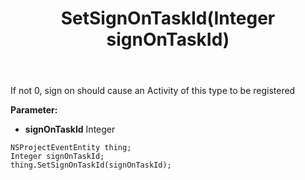 ﻿---
uid: crmscript_ref_NSProjectEventEntity_SetSignOnTaskId
title: SetSignOnTaskId(Integer signOnTaskId)
intellisense: NSProjectEventEntity.SetSignOnTaskId
keywords: NSProjectEventEntity, GetSignOnTaskId
so.topic: reference
---

If not 0, sign on should cause an Activity of this type to be registered

**Parameter:** 
 - **signOnTaskId** Integer

```crmscript
NSProjectEventEntity thing;
Integer signOnTaskId;
thing.SetSignOnTaskId(signOnTaskId);
```

